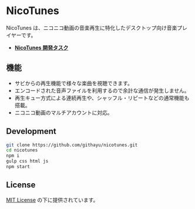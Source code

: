 # NicoTunes
NicoTunes は、ニコニコ動画の音楽再生に特化したデスクトップ向け音楽プレイヤーです。

<!-- - **[NicoTunes ウェブサイト](https://nanoway.net/nicotunes)** -->
<!-- - **[NicoTunes ダウンロード](https://github.com/githayu/nicotunes/releases/latest)** -->
- **[NicoTunes 開発タスク](https://trello.com/b/rtxLfzyF/nicotunes)**

## 機能
- サビからの再生機能で様々な楽曲を視聴できます。
- エンコードされた音声ファイルを利用するので余計な通信が発生しません。
- 再生キュー方式による連続再生や、シャッフル・リピートなどの通常機能も搭載。
- ニコニコ動画のマルチアカウントに対応。

## Development
~~~sh
git clone https://github.com/githayu/nicotunes.git
cd nicotunes
npm i
gulp css html js
npm start
~~~

## License
[MIT License](LICENSE) の下に提供されています。
